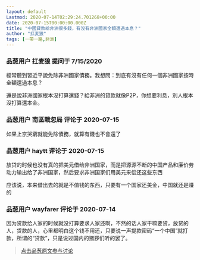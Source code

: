 ```yaml
---
layout: default
Lastmod: 2020-07-14T02:29:24.701268+00:00
date: 2020-07-15T00:00:00.000Z
title: "中國貸款給非洲很多錢，有沒有非洲國家全額還過本息？"
author: "扛麦狼"
tags: [一帶一路,非洲]
---
```



### 品葱用户 **扛麦狼** 提问于 7/15/2020
    
經常聽到習近平說免除非洲國家債務。我想問：到底有沒有任何一個非洲國家按時全額還過本息？  
  
還是說非洲國家根本沒打算還錢？給非洲的貸款就像P2P，你想要利息，別人根本沒打算還本金。
    
                

### 品葱用户 **南區戰忽局** 评论于 2020-07-15
        
如果上京哭窮就能免除債務，就算有錢也不會還了
        
                

### 品葱用户 **haytt** 评论于 2020-07-15
        
放贷的时候也没有真的把美元借给非洲国家，而是把源源不断的中国产品和廉价劳动力输出给了非洲国家，然后要求非洲国家们用美元来偿还这些东西  
  
应该说，本来借出去的就是不值钱的东西，只要有一个国家还美金，中国就还是赚的
        
                

### 品葱用户 **wayfarer** 评论于 2020-07-14
        
因为贷款给人家的时候就没打算要求人家还啊，不然的话人家干嘛要贷，放贷的人，贷款的人，心里都明白这个钱不用还，只要说一声提款密码“一个中国”就打款，所谓的“贷款”，只是说过国内的猪猡们听的罢了。
        
                





> [点击品葱原文参与讨论](https://pincong.rocks/question/28477)

